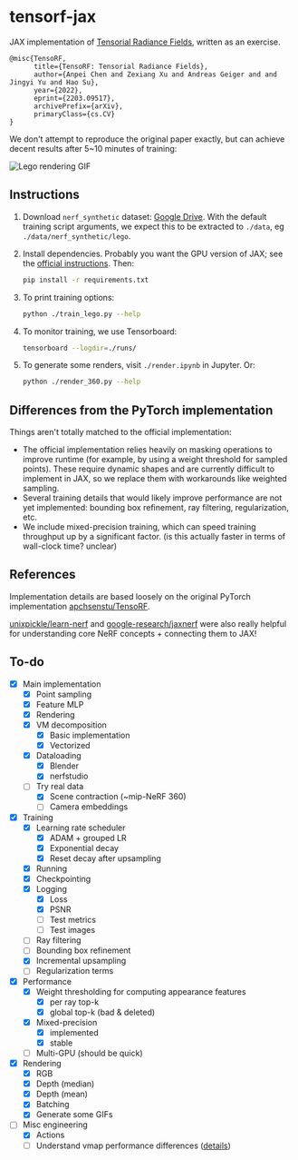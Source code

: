 # tensorf-jax

JAX implementation of
[Tensorial Radiance Fields](https://apchenstu.github.io/TensoRF/), written as an
exercise.

```
@misc{TensoRF,
      title={TensoRF: Tensorial Radiance Fields},
      author={Anpei Chen and Zexiang Xu and Andreas Geiger and and Jingyi Yu and Hao Su},
      year={2022},
      eprint={2203.09517},
      archivePrefix={arXiv},
      primaryClass={cs.CV}
}
```

We don't attempt to reproduce the original paper exactly, but can achieve decent
results after 5~10 minutes of training:

![Lego rendering GIF](./lego_render.gif)

## Instructions

1. Download `nerf_synthetic` dataset:
   [Google Drive](https://drive.google.com/drive/folders/128yBriW1IG_3NJ5Rp7APSTZsJqdJdfc1).
   With the default training script arguments, we expect this to be extracted to
   `./data`, eg `./data/nerf_synthetic/lego`.

2. Install dependencies. Probably you want the GPU version of JAX; see the
   [official instructions](https://github.com/google/jax#Installation). Then:

   ```bash
   pip install -r requirements.txt
   ```

3. To print training options:

   ```bash
   python ./train_lego.py --help
   ```

4. To monitor training, we use Tensorboard:

   ```bash
   tensorboard --logdir=./runs/
   ```

5. To generate some renders, visit `./render.ipynb` in Jupyter. Or:

   ```bash
   python ./render_360.py --help
   ```

## Differences from the PyTorch implementation

Things aren't totally matched to the official implementation:

- The official implementation relies heavily on masking operations to improve
  runtime (for example, by using a weight threshold for sampled points). These
  require dynamic shapes and are currently difficult to implement in JAX, so we
  replace them with workarounds like weighted sampling.
- Several training details that would likely improve performance are not yet
  implemented: bounding box refinement, ray filtering, regularization, etc.
- We include mixed-precision training, which can speed training throughput up by
  a significant factor. (is this actually faster in terms of wall-clock time?
  unclear)

## References

Implementation details are based loosely on the original PyTorch implementation
[apchsenstu/TensoRF](https://github.com/apchenstu/TensoRF).

[unixpickle/learn-nerf](https://github.com/unixpickle/learn-nerf) and
[google-research/jaxnerf](https://github.com/google-research/google-research/tree/master/jaxnerf)
were also really helpful for understanding core NeRF concepts + connecting them
to JAX!

## To-do

- [x] Main implementation
  - [x] Point sampling
  - [x] Feature MLP
  - [x] Rendering
  - [x] VM decomposition
    - [x] Basic implementation
    - [x] Vectorized
  - [x] Dataloading
    - [x] Blender
    - [x] nerfstudio
  - [ ] Try real data
    - [x] Scene contraction (~mip-NeRF 360)
    - [ ] Camera embeddings
- [x] Training
  - [x] Learning rate scheduler
    - [x] ADAM + grouped LR
    - [x] Exponential decay
    - [x] Reset decay after upsampling
  - [x] Running
  - [x] Checkpointing
  - [x] Logging
    - [x] Loss
    - [x] PSNR
    - [ ] Test metrics
    - [ ] Test images
  - [ ] Ray filtering
  - [ ] Bounding box refinement
  - [x] Incremental upsampling
  - [ ] Regularization terms
- [x] Performance
  - [x] Weight thresholding for computing appearance features
    - [x] per ray top-k
    - [x] global top-k (bad & deleted)
  - [x] Mixed-precision
    - [x] implemented
    - [x] stable
  - [ ] Multi-GPU (should be quick)
- [x] Rendering
  - [x] RGB
  - [x] Depth (median)
  - [x] Depth (mean)
  - [x] Batching
  - [x] Generate some GIFs
- [ ] Misc engineering
  - [x] Actions
  - [ ] Understand vmap performance differences
        ([details](https://github.com/google/jax/discussions/10332))
